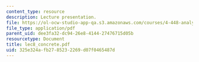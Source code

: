 ```yaml
---
content_type: resource
description: Lecture presentation.
file: https://ol-ocw-studio-app-qa.s3.amazonaws.com/courses/4-448-analysis-of-historic-structures-fall-2004/325e324afb2785232269d07f0465487d_lec8_concrete.pdf
file_type: application/pdf
parent_uid: dee3fa32-dc94-26e8-4144-27476715d05b
resourcetype: Document
title: lec8_concrete.pdf
uid: 325e324a-fb27-8523-2269-d07f0465487d
---
```

